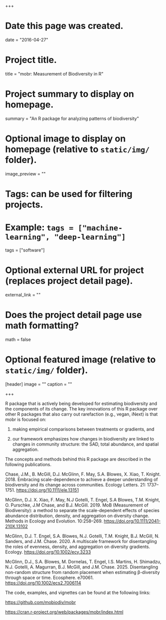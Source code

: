 +++
# Date this page was created.
date = "2016-04-27"

# Project title.
title = "mobr: Measurement of Biodiversity in R"

# Project summary to display on homepage.
summary = "An R package for analyzing patterns of biodiversity"

# Optional image to display on homepage (relative to `static/img/` folder).
image_preview = ""

# Tags: can be used for filtering projects.
# Example: `tags = ["machine-learning", "deep-learning"]`
tags = ["software"]

# Optional external URL for project (replaces project detail page).
external_link = ""

# Does the project detail page use math formatting?
math = false

# Optional featured image (relative to `static/img/` folder).
[header]
image = ""
caption = ""

+++

R package that is actively being developed for estimating biodiversity and the
components of its change. The key innovations of this R package over other R
packages that also carry out rarefaction (e.g., vegan, iNext) is that mobr is
focused on:

1) making empirical comparisons between treatments or gradients, and

2) our framework emphasizes how changes in biodiversity are linked to changes 
in community structure: the SAD, total abundance, and spatial aggregation.

The concepts and methods behind this R package are described in the following 
publications.


Chase, J.M., B. McGill, D.J. McGlinn, F. May, S.A. Blowes, X. Xiao, T. Knight.
2018. Embracing scale-dependence to achieve a deeper understanding of
biodiversity and its change across communities. Ecology Letters. 21: 1737–1751.
https://doi.org/10.1111/ele.13151

McGlinn, D.J. X. Xiao, F. May, N.J Gotelli, T. Engel, S.A Blowes, T.M. Knight,
O. Purschke, J.M Chase, and B.J. McGill. 2019. MoB (Measurement of
Biodiversity): a method to separate the scale-dependent effects of species
abundance distribution, density, and aggregation on diversity change. Methods in
Ecology and Evolution. 10:258–269. https://doi.org/10.1111/2041-210X.13102

McGlinn, D.J. T. Engel, S.A. Blowes, N.J. Gotelli, T.M. Knight, B.J. McGill, N.
Sanders, and J.M. Chase. 2020. A multiscale framework for disentangling the
roles of evenness, density, and aggregation on diversity gradients. Ecology.
https://doi.org/10.1002/ecy.3233

McGlinn, D.J., S.A. Blowes, M. Dornelas, T. Engel, I.S. Martins, H. Shimadzu,
N.J. Gotelli, A. Magurran, B.J. McGill, and J.M. Chase. 2025. Disentangling
non-random structure from random placement when estimating β-diversity through
space or time. Ecosphere. e70061. https://doi.org/10.1002/ecs2.7006114

The code, examples, and vignettes can be found at the following links: 

https://github.com/mobiodiv/mobr

https://cran.r-project.org/web/packages/mobr/index.html



